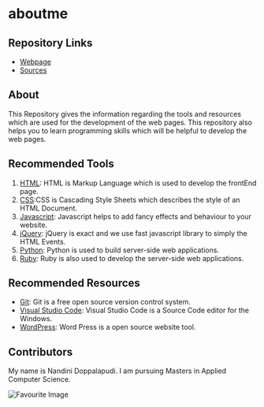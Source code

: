 # aboutme

## Repository Links

- [Webpage](https://nandinidoppalapudi.github.io/aboutme/)
- [Sources](https://github.com/Nandinidoppalapudi/aboutme)

## About

This Repository gives the information regarding the tools and resources which are used for the development of the web pages. This repository also helps you to learn programming skills which will be helpful to develop the web pages.

## Recommended Tools 

1. [HTML](https://www.w3schools.com/html/): HTML is Markup Language which is used to develop the frontEnd page.
1. [CSS](https://www.w3schools.com/css/):CSS is Cascading Style Sheets which describes the style of an HTML Document.
1. [Javascript](https://www.codecademy.com/learn/learn-javascript): Javascript helps to add fancy effects and behaviour to your website.
1. [jQuery](https://www.w3schools.com/jquery/): jQuery is exact and we use fast javascript library to simply the HTML Events.
1. [Python](https://www.learnpython.org/): Python is used to build server-side web applications.
1. [Ruby](https://www.codecademy.com/learn/learn-ruby): Ruby is also used to develop the server-side web applications.


## Recommended Resources

- [Git](https://git-scm.com/): Git is a free open source version control system.
- [Visual Studio Code](https://code.visualstudio.com/): Visual Studio Code is a Source Code editor for the Windows.
- [WordPress](www.wordpress.com): Word Press is a open source website tool.

## Contributors

My name is Nandini Doppalapudi. I am pursuing Masters in Applied Computer Science.

![Favourite Image](https://www.adoptivefamilies.com/wp-content/uploads/2014/06/talking-about-adoption-news-advocacy-Domestic-adoption-myths.jpg)
